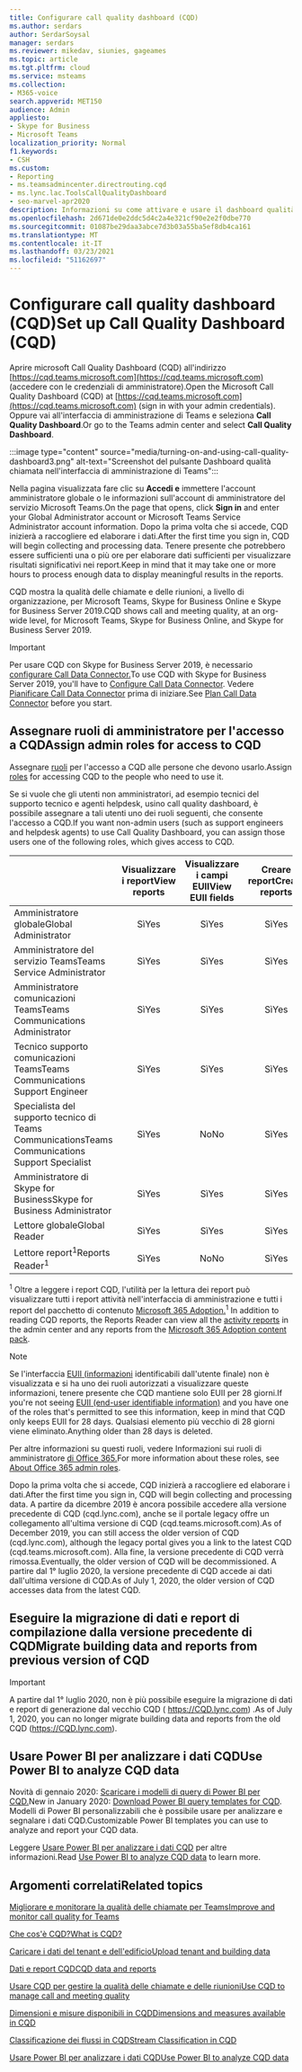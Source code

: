 ```yaml
---
title: Configurare call quality dashboard (CQD)
ms.author: serdars
author: SerdarSoysal
manager: serdars
ms.reviewer: mikedav, siunies, gageames
ms.topic: article
ms.tgt.pltfrm: cloud
ms.service: msteams
ms.collection:
- M365-voice
search.appverid: MET150
audience: Admin
appliesto:
- Skype for Business
- Microsoft Teams
localization_priority: Normal
f1.keywords:
- CSH
ms.custom:
- Reporting
- ms.teamsadmincenter.directrouting.cqd
- ms.lync.lac.ToolsCallQualityDashboard
- seo-marvel-apr2020
description: Informazioni su come attivare e usare il dashboard qualità delle chiamate e ottenere report di riepilogo sulla qualità delle chiamate.
ms.openlocfilehash: 2d671de0e2ddc5d4c2a4e321cf90e2e2f0dbe770
ms.sourcegitcommit: 01087be29daa3abce7d3b03a55ba5ef8db4ca161
ms.translationtype: MT
ms.contentlocale: it-IT
ms.lasthandoff: 03/23/2021
ms.locfileid: "51162697"
---
```

# <a name="set-up-call-quality-dashboard-cqd"></a><span data-ttu-id="e4e3e-103">Configurare call quality dashboard (CQD)</span><span class="sxs-lookup"><span data-stu-id="e4e3e-103">Set up Call Quality Dashboard (CQD)</span></span>

<span data-ttu-id="e4e3e-104">Aprire microsoft Call Quality Dashboard (CQD) all'indirizzo [https://cqd.teams.microsoft.com](https://cqd.teams.microsoft.com) (accedere con le credenziali di amministratore).</span><span class="sxs-lookup"><span data-stu-id="e4e3e-104">Open the Microsoft Call Quality Dashboard (CQD) at [https://cqd.teams.microsoft.com](https://cqd.teams.microsoft.com) (sign in with your admin credentials).</span></span> <span data-ttu-id="e4e3e-105">Oppure vai all'interfaccia di amministrazione di Teams e seleziona **Call Quality Dashboard**.</span><span class="sxs-lookup"><span data-stu-id="e4e3e-105">Or go to the Teams admin center and select **Call Quality Dashboard**.</span></span> 

:::image type="content" source="media/turning-on-and-using-call-quality-dashboard3.png" alt-text="Screenshot del pulsante Dashboard qualità chiamata nell'interfaccia di amministrazione di Teams":::

<span data-ttu-id="e4e3e-107">Nella pagina visualizzata fare clic su **Accedi e** immettere l'account amministratore globale o le informazioni sull'account di amministratore del servizio Microsoft Teams.</span><span class="sxs-lookup"><span data-stu-id="e4e3e-107">On the page that opens, click **Sign in** and enter your Global Administrator account or Microsoft Teams Service Administrator account information.</span></span> <span data-ttu-id="e4e3e-108">Dopo la prima volta che si accede, CQD inizierà a raccogliere ed elaborare i dati.</span><span class="sxs-lookup"><span data-stu-id="e4e3e-108">After the first time you sign in, CQD will begin collecting and processing data.</span></span> <span data-ttu-id="e4e3e-109">Tenere presente che potrebbero essere sufficienti una o più ore per elaborare dati sufficienti per visualizzare risultati significativi nei report.</span><span class="sxs-lookup"><span data-stu-id="e4e3e-109">Keep in mind that it may take one or more hours to process enough data to display meaningful results in the reports.</span></span>

<span data-ttu-id="e4e3e-110">CQD mostra la qualità delle chiamate e delle riunioni, a livello di organizzazione, per Microsoft Teams, Skype for Business Online e Skype for Business Server 2019.</span><span class="sxs-lookup"><span data-stu-id="e4e3e-110">CQD shows call and meeting quality, at an org-wide level, for Microsoft Teams, Skype for Business Online, and Skype for Business Server 2019.</span></span> 

> [!IMPORTANT]
> <span data-ttu-id="e4e3e-111">Per usare CQD con Skype for Business Server 2019, è necessario [configurare Call Data Connector.](/skypeforbusiness/hybrid/configure-call-data-connector)</span><span class="sxs-lookup"><span data-stu-id="e4e3e-111">To use CQD with Skype for Business Server 2019, you'll have to [Configure Call Data Connector](/skypeforbusiness/hybrid/configure-call-data-connector).</span></span> <span data-ttu-id="e4e3e-112">Vedere [Pianificare Call Data Connector](/skypeforbusiness/hybrid/plan-call-data-connector) prima di iniziare.</span><span class="sxs-lookup"><span data-stu-id="e4e3e-112">See [Plan Call Data Connector](/skypeforbusiness/hybrid/plan-call-data-connector) before you start.</span></span>


## <a name="assign-admin-roles-for-access-to-cqd"></a><span data-ttu-id="e4e3e-113">Assegnare ruoli di amministratore per l'accesso a CQD</span><span class="sxs-lookup"><span data-stu-id="e4e3e-113">Assign admin roles for access to CQD</span></span>

<span data-ttu-id="e4e3e-114">Assegnare [ruoli](/microsoft-365/admin/add-users/about-admin-roles) per l'accesso a CQD alle persone che devono usarlo.</span><span class="sxs-lookup"><span data-stu-id="e4e3e-114">Assign [roles](/microsoft-365/admin/add-users/about-admin-roles) for accessing CQD to the people who need to use it.</span></span>

<span data-ttu-id="e4e3e-115">Se si vuole che gli utenti non amministratori, ad esempio tecnici del supporto tecnico e agenti helpdesk, usino call quality dashboard, è possibile assegnare a tali utenti uno dei ruoli seguenti, che consente l'accesso a CQD.</span><span class="sxs-lookup"><span data-stu-id="e4e3e-115">If you want non-admin users (such as support engineers and helpdesk agents) to use Call Quality Dashboard, you can assign those users one of the following roles, which gives access to CQD.</span></span> 


|  |<span data-ttu-id="e4e3e-116">Visualizzare i report</span><span class="sxs-lookup"><span data-stu-id="e4e3e-116">View reports</span></span>  |<span data-ttu-id="e4e3e-117">Visualizzare i campi EUII</span><span class="sxs-lookup"><span data-stu-id="e4e3e-117">View EUII fields</span></span>  |<span data-ttu-id="e4e3e-118">Creare report</span><span class="sxs-lookup"><span data-stu-id="e4e3e-118">Create reports</span></span>  |<span data-ttu-id="e4e3e-119">Caricare i dati dell'edificio</span><span class="sxs-lookup"><span data-stu-id="e4e3e-119">Upload building data</span></span>  |
|---------|:-------:|:-------:|:-------:|:-------:|
|<span data-ttu-id="e4e3e-120">Amministratore globale</span><span class="sxs-lookup"><span data-stu-id="e4e3e-120">Global Administrator</span></span>     |<span data-ttu-id="e4e3e-121">Sì</span><span class="sxs-lookup"><span data-stu-id="e4e3e-121">Yes</span></span>         |<span data-ttu-id="e4e3e-122">Sì</span><span class="sxs-lookup"><span data-stu-id="e4e3e-122">Yes</span></span>         |<span data-ttu-id="e4e3e-123">Sì</span><span class="sxs-lookup"><span data-stu-id="e4e3e-123">Yes</span></span>         |<span data-ttu-id="e4e3e-124">Sì</span><span class="sxs-lookup"><span data-stu-id="e4e3e-124">Yes</span></span>         |
|<span data-ttu-id="e4e3e-125">Amministratore del servizio Teams</span><span class="sxs-lookup"><span data-stu-id="e4e3e-125">Teams Service Administrator</span></span>     |<span data-ttu-id="e4e3e-126">Sì</span><span class="sxs-lookup"><span data-stu-id="e4e3e-126">Yes</span></span>         |<span data-ttu-id="e4e3e-127">Sì</span><span class="sxs-lookup"><span data-stu-id="e4e3e-127">Yes</span></span>         |<span data-ttu-id="e4e3e-128">Sì</span><span class="sxs-lookup"><span data-stu-id="e4e3e-128">Yes</span></span>         |<span data-ttu-id="e4e3e-129">Sì</span><span class="sxs-lookup"><span data-stu-id="e4e3e-129">Yes</span></span>         |
|<span data-ttu-id="e4e3e-130">Amministratore comunicazioni Teams</span><span class="sxs-lookup"><span data-stu-id="e4e3e-130">Teams Communications Administrator</span></span>     |<span data-ttu-id="e4e3e-131">Sì</span><span class="sxs-lookup"><span data-stu-id="e4e3e-131">Yes</span></span>         |<span data-ttu-id="e4e3e-132">Sì</span><span class="sxs-lookup"><span data-stu-id="e4e3e-132">Yes</span></span>         |<span data-ttu-id="e4e3e-133">Sì</span><span class="sxs-lookup"><span data-stu-id="e4e3e-133">Yes</span></span>         |<span data-ttu-id="e4e3e-134">Sì</span><span class="sxs-lookup"><span data-stu-id="e4e3e-134">Yes</span></span>         |
|<span data-ttu-id="e4e3e-135">Tecnico supporto comunicazioni Teams</span><span class="sxs-lookup"><span data-stu-id="e4e3e-135">Teams Communications Support Engineer</span></span>     |<span data-ttu-id="e4e3e-136">Sì</span><span class="sxs-lookup"><span data-stu-id="e4e3e-136">Yes</span></span>         |<span data-ttu-id="e4e3e-137">Sì</span><span class="sxs-lookup"><span data-stu-id="e4e3e-137">Yes</span></span>         |<span data-ttu-id="e4e3e-138">Sì</span><span class="sxs-lookup"><span data-stu-id="e4e3e-138">Yes</span></span>         |<span data-ttu-id="e4e3e-139">No</span><span class="sxs-lookup"><span data-stu-id="e4e3e-139">No</span></span>         |
|<span data-ttu-id="e4e3e-140">Specialista del supporto tecnico di Teams Communications</span><span class="sxs-lookup"><span data-stu-id="e4e3e-140">Teams Communications Support Specialist</span></span>     |<span data-ttu-id="e4e3e-141">Sì</span><span class="sxs-lookup"><span data-stu-id="e4e3e-141">Yes</span></span>         |<span data-ttu-id="e4e3e-142">No</span><span class="sxs-lookup"><span data-stu-id="e4e3e-142">No</span></span>         |<span data-ttu-id="e4e3e-143">Sì</span><span class="sxs-lookup"><span data-stu-id="e4e3e-143">Yes</span></span>         |<span data-ttu-id="e4e3e-144">No</span><span class="sxs-lookup"><span data-stu-id="e4e3e-144">No</span></span>         |
|<span data-ttu-id="e4e3e-145">Amministratore di Skype for Business</span><span class="sxs-lookup"><span data-stu-id="e4e3e-145">Skype for Business Administrator</span></span>     |<span data-ttu-id="e4e3e-146">Sì</span><span class="sxs-lookup"><span data-stu-id="e4e3e-146">Yes</span></span>         |<span data-ttu-id="e4e3e-147">Sì</span><span class="sxs-lookup"><span data-stu-id="e4e3e-147">Yes</span></span>         |<span data-ttu-id="e4e3e-148">Sì</span><span class="sxs-lookup"><span data-stu-id="e4e3e-148">Yes</span></span>         |<span data-ttu-id="e4e3e-149">Sì</span><span class="sxs-lookup"><span data-stu-id="e4e3e-149">Yes</span></span>         |
|<span data-ttu-id="e4e3e-150">Lettore globale</span><span class="sxs-lookup"><span data-stu-id="e4e3e-150">Global Reader</span></span> |<span data-ttu-id="e4e3e-151">Sì</span><span class="sxs-lookup"><span data-stu-id="e4e3e-151">Yes</span></span>         |<span data-ttu-id="e4e3e-152">Sì</span><span class="sxs-lookup"><span data-stu-id="e4e3e-152">Yes</span></span>         |<span data-ttu-id="e4e3e-153">Sì</span><span class="sxs-lookup"><span data-stu-id="e4e3e-153">Yes</span></span>         |<span data-ttu-id="e4e3e-154">No</span><span class="sxs-lookup"><span data-stu-id="e4e3e-154">No</span></span>         |
|<span data-ttu-id="e4e3e-155">Lettore report<sup>1</sup></span><span class="sxs-lookup"><span data-stu-id="e4e3e-155">Reports Reader<sup>1</sup></span></span>     |<span data-ttu-id="e4e3e-156">Sì</span><span class="sxs-lookup"><span data-stu-id="e4e3e-156">Yes</span></span>         |<span data-ttu-id="e4e3e-157">No</span><span class="sxs-lookup"><span data-stu-id="e4e3e-157">No</span></span>         |<span data-ttu-id="e4e3e-158">Sì</span><span class="sxs-lookup"><span data-stu-id="e4e3e-158">Yes</span></span>         |<span data-ttu-id="e4e3e-159">No</span><span class="sxs-lookup"><span data-stu-id="e4e3e-159">No</span></span>         |

<span data-ttu-id="e4e3e-160"><sup>1</sup> Oltre a leggere i report CQD, [](https://support.office.com/article/activity-reports-0d6dfb17-8582-4172-a9a9-aed798150263) l'utilità per la lettura dei report può visualizzare tutti i report attività nell'interfaccia di amministrazione e tutti i report del pacchetto di contenuto [Microsoft 365 Adoption.](https://support.office.com/article/Office-365-Adoption-content-pack-77ff780d-ab19-4553-adea-09cb65ad0f1f)</span><span class="sxs-lookup"><span data-stu-id="e4e3e-160"><sup>1</sup> In addition to reading CQD reports, the Reports Reader can view all the [activity reports](https://support.office.com/article/activity-reports-0d6dfb17-8582-4172-a9a9-aed798150263) in the admin center and any reports from the [Microsoft 365 Adoption content pack](https://support.office.com/article/Office-365-Adoption-content-pack-77ff780d-ab19-4553-adea-09cb65ad0f1f).</span></span>

> [!NOTE]
> <span data-ttu-id="e4e3e-161">Se l'interfaccia [EUII (informazioni](CQD-data-and-reports.md#euii-data) identificabili dall'utente finale) non è visualizzata e si ha uno dei ruoli autorizzati a visualizzare queste informazioni, tenere presente che CQD mantiene solo EUII per 28 giorni.</span><span class="sxs-lookup"><span data-stu-id="e4e3e-161">If you're not seeing [EUII (end-user identifiable information)](CQD-data-and-reports.md#euii-data) and you have one of the roles that's permitted to see this information, keep in mind that CQD only keeps EUII for 28 days.</span></span> <span data-ttu-id="e4e3e-162">Qualsiasi elemento più vecchio di 28 giorni viene eliminato.</span><span class="sxs-lookup"><span data-stu-id="e4e3e-162">Anything older than 28 days is deleted.</span></span>

<span data-ttu-id="e4e3e-163">Per altre informazioni su questi ruoli, vedere Informazioni sui ruoli di amministratore [di Office 365.](/office365/admin/add-users/about-admin-roles)</span><span class="sxs-lookup"><span data-stu-id="e4e3e-163">For more information about these roles, see [About Office 365 admin roles](/office365/admin/add-users/about-admin-roles).</span></span>


<span data-ttu-id="e4e3e-164">Dopo la prima volta che si accede, CQD inizierà a raccogliere ed elaborare i dati.</span><span class="sxs-lookup"><span data-stu-id="e4e3e-164">After the first time you sign in, CQD will begin collecting and processing data.</span></span> <span data-ttu-id="e4e3e-165">A partire da dicembre 2019 è ancora possibile accedere alla versione precedente di CQD (cqd.lync.com), anche se il portale legacy offre un collegamento all'ultima versione di CQD (cqd.teams.microsoft.com).</span><span class="sxs-lookup"><span data-stu-id="e4e3e-165">As of December 2019, you can still access the older version of CQD (cqd.lync.com), although the legacy portal gives you a link to the latest CQD (cqd.teams.microsoft.com).</span></span> <span data-ttu-id="e4e3e-166">Alla fine, la versione precedente di CQD verrà rimossa.</span><span class="sxs-lookup"><span data-stu-id="e4e3e-166">Eventually, the older version of CQD will be decommissioned.</span></span> <span data-ttu-id="e4e3e-167">A partire dal 1° luglio 2020, la versione precedente di CQD accede ai dati dall'ultima versione di CQD.</span><span class="sxs-lookup"><span data-stu-id="e4e3e-167">As of July 1, 2020, the older version of CQD accesses data from the latest CQD.</span></span>


## <a name="migrate-building-data-and-reports-from-previous-version-of-cqd"></a><span data-ttu-id="e4e3e-168">Eseguire la migrazione di dati e report di compilazione dalla versione precedente di CQD</span><span class="sxs-lookup"><span data-stu-id="e4e3e-168">Migrate building data and reports from previous version of CQD</span></span>

> [!IMPORTANT]
> <span data-ttu-id="e4e3e-169">A partire dal 1° luglio 2020, non è più possibile eseguire la migrazione di dati e report di generazione dal vecchio CQD ( https://CQD.lync.com) .</span><span class="sxs-lookup"><span data-stu-id="e4e3e-169">As of July 1, 2020, you can no longer migrate building data and reports from the old CQD (https://CQD.lync.com).</span></span> 



## <a name="use-power-bi-to-analyze-cqd-data"></a><span data-ttu-id="e4e3e-170">Usare Power BI per analizzare i dati CQD</span><span class="sxs-lookup"><span data-stu-id="e4e3e-170">Use Power BI to analyze CQD data</span></span>

<span data-ttu-id="e4e3e-171">Novità di gennaio 2020: [Scaricare i modelli di query di Power BI per CQD.](https://github.com/MicrosoftDocs/OfficeDocs-SkypeForBusiness/blob/live/Teams/downloads/CQD-Power-BI-query-templates.zip?raw=true)</span><span class="sxs-lookup"><span data-stu-id="e4e3e-171">New in January 2020: [Download Power BI query templates for CQD](https://github.com/MicrosoftDocs/OfficeDocs-SkypeForBusiness/blob/live/Teams/downloads/CQD-Power-BI-query-templates.zip?raw=true).</span></span> <span data-ttu-id="e4e3e-172">Modelli di Power BI personalizzabili che è possibile usare per analizzare e segnalare i dati CQD.</span><span class="sxs-lookup"><span data-stu-id="e4e3e-172">Customizable Power BI templates you can use to analyze and report your CQD data.</span></span>

<span data-ttu-id="e4e3e-173">Leggere [Usare Power BI per analizzare i dati CQD](CQD-Power-BI-query-templates.md) per altre informazioni.</span><span class="sxs-lookup"><span data-stu-id="e4e3e-173">Read [Use Power BI to analyze CQD data](CQD-Power-BI-query-templates.md) to learn more.</span></span>


## <a name="related-topics"></a><span data-ttu-id="e4e3e-174">Argomenti correlati</span><span class="sxs-lookup"><span data-stu-id="e4e3e-174">Related topics</span></span>

[<span data-ttu-id="e4e3e-175">Migliorare e monitorare la qualità delle chiamate per Teams</span><span class="sxs-lookup"><span data-stu-id="e4e3e-175">Improve and monitor call quality for Teams</span></span>](monitor-call-quality-qos.md)

[<span data-ttu-id="e4e3e-176">Che cos'è CQD?</span><span class="sxs-lookup"><span data-stu-id="e4e3e-176">What is CQD?</span></span>](CQD-what-is-call-quality-dashboard.md)

[<span data-ttu-id="e4e3e-177">Caricare i dati del tenant e dell'edificio</span><span class="sxs-lookup"><span data-stu-id="e4e3e-177">Upload tenant and building data</span></span>](CQD-upload-tenant-building-data.md)

[<span data-ttu-id="e4e3e-178">Dati e report CQD</span><span class="sxs-lookup"><span data-stu-id="e4e3e-178">CQD data and reports</span></span>](CQD-data-and-reports.md)

[<span data-ttu-id="e4e3e-179">Usare CQD per gestire la qualità delle chiamate e delle riunioni</span><span class="sxs-lookup"><span data-stu-id="e4e3e-179">Use CQD to manage call and meeting quality</span></span>](quality-of-experience-review-guide.md)

[<span data-ttu-id="e4e3e-180">Dimensioni e misure disponibili in CQD</span><span class="sxs-lookup"><span data-stu-id="e4e3e-180">Dimensions and measures available in CQD</span></span>](dimensions-and-measures-available-in-call-quality-dashboard.md)

[<span data-ttu-id="e4e3e-181">Classificazione dei flussi in CQD</span><span class="sxs-lookup"><span data-stu-id="e4e3e-181">Stream Classification in CQD</span></span>](stream-classification-in-call-quality-dashboard.md)

[<span data-ttu-id="e4e3e-182">Usare Power BI per analizzare i dati CQD</span><span class="sxs-lookup"><span data-stu-id="e4e3e-182">Use Power BI to analyze CQD data</span></span>](CQD-Power-BI-query-templates.md)